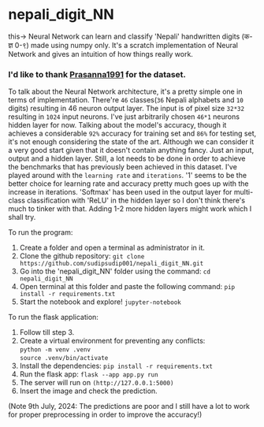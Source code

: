 # nepali_digit_NN
this-> Neural Network can learn and classify 'Nepali' handwritten digits (क-ज्ञ 0-९) made using numpy only. It's a scratch implementation of Neural Network and gives an intuition of how things really work.

### I'd like to thank [Prasanna1991](https://github.com/Prasanna1991/DHCD_Dataset) for the dataset.

To talk about the Neural Network architecture, it's a pretty simple one in terms of implementation. There're `46` classes(`36` Nepali alphabets and `10` digits) resulting in 46 neuron output layer. The input is of pixel size `32*32` resulting in `1024` input neurons. I've just arbitrarily chosen `46*1` neurons hidden layer for now. Talking about the model's accuracy, though it achieves a considerable `92%` accuracy for training set and `86%` for testing set, it's not enough considering the state of the art. Although we can consider it a very good start given that it doesn't contain anything fancy. Just an input, output and a hidden layer. Still, a lot needs to be done in order to achieve the benchmarks that has previously been achieved in this dataset. I've played around with the `learning rate` and `iterations`. '1' seems to be the better choice for learning rate and accuracy pretty much goes up with the increase in iterations. 'Softmax' has been used in the output layer for multi-class classification with 'ReLU' in the hidden layer so I don't think there's much to tinker with that. Adding 1-2 more hidden layers might work which I shall try.

To run the program:
1. Create a folder and open a terminal as administrator in it.
2. Clone the github repository:
`git clone https://github.com/sudipsudip001/nepali_digit_NN.git`
3. Go into the 'nepali_digit_NN' folder using the command:
`cd nepali_digit_NN`
4. Open terminal at this folder and paste the following command:
`pip install -r requirements.txt`
5. Start the notebook and explore!
`jupyter-notebook`

To run the flask application:
1. Follow till step 3.
2. Create a virtual environment for preventing any conflicts: <br>
   `python -m venv .venv` <br>
   `source .venv/bin/activate`
3. Install the dependencies:
   `pip install -r requirements.txt`
4. Run the flask app:
   `flask --app app.py run`
5. The server will run on `(http://127.0.0.1:5000)`
6. Insert the image and check the prediction.

(Note 9th July, 2024: The predictions are poor and I still have a lot to work for proper preprocessing in order to improve the accuracy!)
